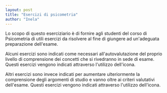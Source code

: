 ```yaml
---
layout: post
title: "Esercizi di psicometria"
author: "Inela"
---
```


Lo scopo di questo eserciziario è di fornire agli studenti del corso di Psicometria di utili esercizi da risolvere al fine di giungere ad un'adeguata preparazione dell'esame. 

Alcuni esercizi sono indicati come necessari all'autovalutazione del proprio livello di comprensione dei concetti che si rivedranno in sede di esame. Questi esercizi vengono indicati attraverso l'utilizzo dell'icona.

Altri esercizi sono invece indicati per aumentare ulteriormente la comprensione degli argomenti di studio e vanno oltre ai criteri valutativi dell'esame. Questi esercizi vengono indicati attraverso l'utilizzo dell'icona.
